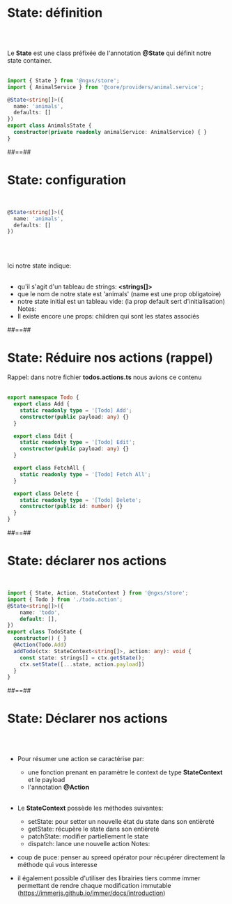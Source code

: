 <!-- .slide: class="with-code inconsolata" -->
# State: définition
<br><br>

Le __State__ est une class préfixée de l'annotation __@State__ qui définit notre state container.
<br><br>

```typescript
import { State } from '@ngxs/store';
import { AnimalService } from '@core/providers/animal.service';

@State<string[]>({
  name: 'animals',
  defaults: []
})
export class AnimalsState {
  constructor(private readonly animalService: AnimalService) { }
}
```
<!-- .element: class="big-code" -->

##==##

<!-- .slide: class="with-code inconsolata" -->
# State: configuration
<br>

```typescript
@State<string[]>({
  name: 'animals',
  defaults: []
})
```
<!-- .element: class="big-code" -->
<br><br>

Ici notre state indique: <br><br>
- qu'il s'agit d'un tableau de strings: __<strings[]>__
- que le nom de notre state est 'animals' (name est une prop obligatoire)
- notre state initial est un tableau vide: (la prop default sert d'initialisation)
Notes:
- Il existe encore une props: children qui sont les states associés

##==##

<!-- .slide: class="with-code inconsolata" -->
# State: Réduire nos actions (rappel)
Rappel: dans notre fichier __todos.actions.ts__ nous avions ce contenu
<br><br>

```typescript
export namespace Todo {
  export class Add {
    static readonly type = '[Todo] Add';
    constructor(public payload: any) {}
  }

  export class Edit {
    static readonly type = '[Todo] Edit';
    constructor(public payload: any) {}
  }

  export class FetchAll {
    static readonly type = '[Todo] Fetch All';
  }

  export class Delete {
    static readonly type = '[Todo] Delete';
    constructor(public id: number) {}
  }
}
```

##==##

<!-- .slide: class="with-code inconsolata" -->
# State: déclarer nos actions
<br>

```typescript
import { State, Action, StateContext } from '@ngxs/store';
import { Todo } from './todo.action';
@State<string[]>({
    name: 'todo',
    default: [],
})
export class TodoState {
  constructor() { }    
  @Action(Todo.Add)
  addTodo(ctx: StateContext<string[]>, action: any): void {
    const state: strings[] = ctx.getState();
    ctx.setState([...state, action.payload])
  }
}
```
<!-- .element: class="big-code" -->

##==##

<!-- .slide: class="with-code inconsolata" -->
# State: Déclarer nos actions
<br><br>

- Pour résumer une action se caractérise par:
    - une fonction prenant en paramètre le context de type __StateContext__  et le payload<br>
    - l'annotation __@Action__
<br><br>

- Le __StateContext__ possède les méthodes suivantes:
    - setState: pour setter un nouvelle état du state dans son entièreté
    - getState: récupère le state dans son entièreté
    - patchState: modifier partiellement le state
    - dispatch: lance une nouvelle action
Notes:
- coup de puce: penser au spreed opérator pour récupérer directement la méthode qui vous interesse
- il également possible d'utiliser des librairies tiers comme immer permettant de rendre chaque modification immutable (https://immerjs.github.io/immer/docs/introduction)

